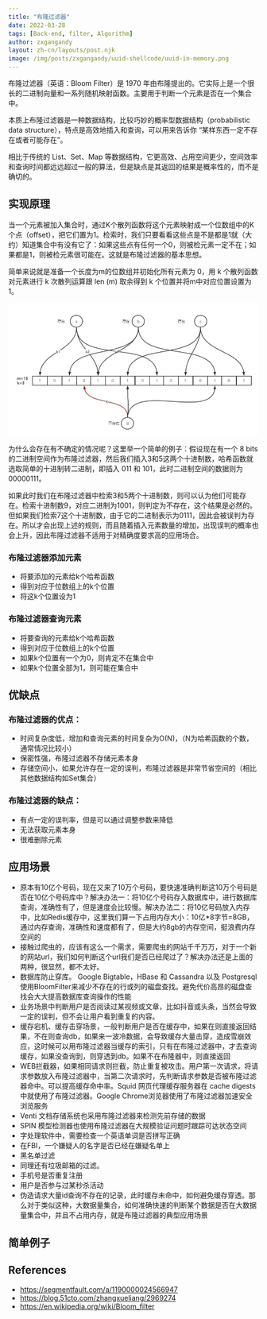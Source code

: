 ```yaml
---
title: "布隆过滤器"
date: 2022-03-28
tags: [Back-end, filter, Algorithm]
author: zxgangandy
layout: zh-cn/layouts/post.njk
image: /img/posts/zxgangandy/uuid-shellcode/uuid-in-memory.png
---
```


<!-- summary -->
布隆过滤器（英语：Bloom Filter）是 1970 年由布隆提出的。它实际上是一个很长的二进制向量和一系列随机映射函数。主要用于判断一个元素是否在一个集合中。

本质上布隆过滤器是一种数据结构，比较巧妙的概率型数据结构（probabilistic data structure），特点是高效地插入和查询，可以用来告诉你 “某样东西一定不存在或者可能存在”。

相比于传统的 List、Set、Map 等数据结构，它更高效、占用空间更少，空间效率和查询时间都远远超过一般的算法，但是缺点是其返回的结果是概率性的，而不是确切的。
<!-- summary -->
## 实现原理
当一个元素被加入集合时，通过K个散列函数将这个元素映射成一个位数组中的K个点（offset），把它们置为1。检索时，我们只要看看这些点是不是都是1就（大约）知道集合中有没有它了：如果这些点有任何一个0，则被检元素一定不在；如果都是1，则被检元素很可能在。这就是布隆过滤器的基本思想。

简单来说就是准备一个长度为m的位数组并初始化所有元素为 0，用 k 个散列函数对元素进行 k 次散列运算跟 len (m) 取余得到 k 个位置并将m中对应位置设置为 1。

![m05wqzPawS](/img/posts/zxgangandy/bloom-filter/m05wqzPawS.webp)

为什么会存在有不确定的情况呢？这里举一个简单的例子：假设现在有一个 8 bits 的二进制空间作为布隆过滤器，然后我们插入3和5这两个十进制数，哈希函数就选取简单的十进制转二进制，即插入 011 和 101，此时二进制空间的数据则为 00000111。

如果此时我们在布隆过滤器中检索3和5两个十进制数，则可以认为他们可能存在。检索十进制数9，对应二进制为1001，则判定为不存在，这个结果是必然的。但如果我们检索7这个十进制数，由于它的二进制表示为0111，因此会被误判为存在。所以才会出现上述的规则，而且随着插入元素数量的增加，出现误判的概率也会上升，因此布隆过滤器不适用于对精确度要求高的应用场合。

### 布隆过滤器添加元素
- 将要添加的元素给k个哈希函数
- 得到对应于位数组上的k个位置
- 将这k个位置设为1
### 布隆过滤器查询元素
- 将要查询的元素给k个哈希函数
- 得到对应于位数组上的k个位置
- 如果k个位置有一个为0，则肯定不在集合中
- 如果k个位置全部为1，则可能在集合中

## 优缺点
### 布隆过滤器的优点：
- 时间复杂度低，增加和查询元素的时间复杂为O(N)，（N为哈希函数的个数，通常情况比较小）
- 保密性强，布隆过滤器不存储元素本身
- 存储空间小，如果允许存在一定的误判，布隆过滤器是非常节省空间的（相比其他数据结构如Set集合）
### 布隆过滤器的缺点：
- 有点一定的误判率，但是可以通过调整参数来降低
- 无法获取元素本身
- 很难删除元素

## 应用场景
- 原本有10亿个号码，现在又来了10万个号码，要快速准确判断这10万个号码是否在10亿个号码库中？解决办法一：将10亿个号码存入数据库中，进行数据库查询，准确性有了，但是速度会比较慢。解决办法二：将10亿号码放入内存中，比如Redis缓存中，这里我们算一下占用内存大小：10亿*8字节=8GB，通过内存查询，准确性和速度都有了，但是大约8gb的内存空间，挺浪费内存空间的
- 接触过爬虫的，应该有这么一个需求，需要爬虫的网站千千万万，对于一个新的网站url，我们如何判断这个url我们是否已经爬过了？解决办法还是上面的两种，很显然，都不太好。
- 数据库防止穿库。 Google Bigtable，HBase 和 Cassandra 以及 Postgresql 使用BloomFilter来减少不存在的行或列的磁盘查找。避免代价高昂的磁盘查找会大大提高数据库查询操作的性能
- 业务场景中判断用户是否阅读过某视频或文章，比如抖音或头条，当然会导致一定的误判，但不会让用户看到重复的内容。
- 缓存宕机、缓存击穿场景，一般判断用户是否在缓存中，如果在则直接返回结果，不在则查询db，如果来一波冷数据，会导致缓存大量击穿，造成雪崩效应，这时候可以用布隆过滤器当缓存的索引，只有在布隆过滤器中，才去查询缓存，如果没查询到，则穿透到db。如果不在布隆器中，则直接返回
- WEB拦截器，如果相同请求则拦截，防止重复被攻击。用户第一次请求，将请求参数放入布隆过滤器中，当第二次请求时，先判断请求参数是否被布隆过滤器命中。可以提高缓存命中率。Squid 网页代理缓存服务器在 cache digests 中就使用了布隆过滤器。Google Chrome浏览器使用了布隆过滤器加速安全浏览服务
- Venti 文档存储系统也采用布隆过滤器来检测先前存储的数据
- SPIN 模型检测器也使用布隆过滤器在大规模验证问题时跟踪可达状态空间
- 字处理软件中，需要检查一个英语单词是否拼写正确
- 在FBI，一个嫌疑人的名字是否已经在嫌疑名单上
- 黑名单过滤
- 同理还有垃圾邮箱的过滤。
- 手机号是否重复注册
- 用户是否参与过某秒杀活动
- 伪造请求大量id查询不存在的记录，此时缓存未命中，如何避免缓存穿透。那么对于类似这种，大数据量集合，如何准确快速的判断某个数据是否在大数据量集合中，并且不占用内存，就是布隆过滤器的典型应用场景

## 简单例子

## References
- https://segmentfault.com/a/1190000024566947
- https://blog.51cto.com/zhangxueliang/2969274
- https://en.wikipedia.org/wiki/Bloom_filter
